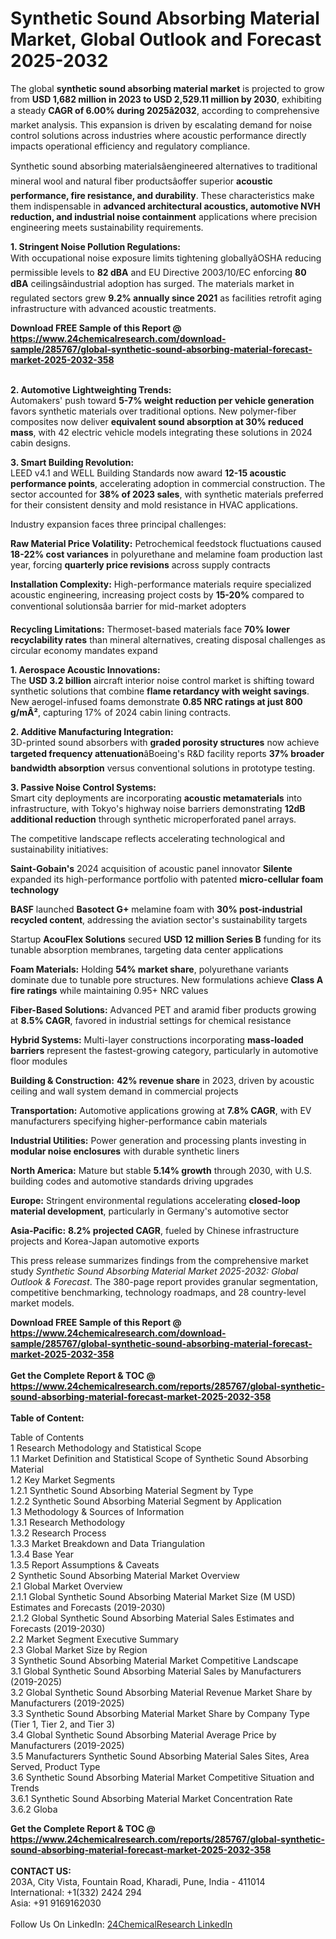 <h1>Synthetic Sound Absorbing Material Market, Global Outlook and Forecast 2025-2032</h1><p>The global <strong>synthetic sound absorbing material market</strong> is projected to grow from <strong>USD 1,682 million in 2023 to USD 2,529.11 million by 2030</strong>, exhibiting a steady <strong>CAGR of 6.00% during 2025â2032</strong>, according to comprehensive market analysis. This expansion is driven by escalating demand for noise control solutions across industries where acoustic performance directly impacts operational efficiency and regulatory compliance.</p><p>Synthetic sound absorbing materialsâengineered alternatives to traditional mineral wool and natural fiber productsâoffer superior <strong>acoustic performance, fire resistance, and durability</strong>. These characteristics make them indispensable in <strong>advanced architectural acoustics, automotive NVH reduction, and industrial noise containment</strong> applications where precision engineering meets sustainability requirements.</p><p><strong>1. Stringent Noise Pollution Regulations:</strong><br>
With occupational noise exposure limits tightening globallyâOSHA reducing permissible levels to <strong>82 dBA</strong> and EU Directive 2003/10/EC enforcing <strong>80 dBA</strong> ceilingsâindustrial adoption has surged. The materials market in regulated sectors grew <strong>9.2% annually since 2021</strong> as facilities retrofit aging infrastructure with advanced acoustic treatments.</p><div><b>Download FREE Sample of this Report @ 
            <a href="https://www.24chemicalresearch.com/download-sample/285767/global-synthetic-sound-absorbing-material-forecast-market-2025-2032-358">
            https://www.24chemicalresearch.com/download-sample/285767/global-synthetic-sound-absorbing-material-forecast-market-2025-2032-358</a></b></div><br><p><strong>2. Automotive Lightweighting Trends:</strong><br>
Automakers' push toward <strong>5-7% weight reduction per vehicle generation</strong> favors synthetic materials over traditional options. New polymer-fiber composites now deliver <strong>equivalent sound absorption at 30% reduced mass</strong>, with 42 electric vehicle models integrating these solutions in 2024 cabin designs.</p><p><strong>3. Smart Building Revolution:</strong><br>
LEED v4.1 and WELL Building Standards now award <strong>12-15 acoustic performance points</strong>, accelerating adoption in commercial construction. The sector accounted for <strong>38% of 2023 sales</strong>, with synthetic materials preferred for their consistent density and mold resistance in HVAC applications.</p><p>Industry expansion faces three principal challenges:</p><p><strong>Raw Material Price Volatility:</strong> Petrochemical feedstock fluctuations caused <strong>18-22% cost variances</strong> in polyurethane and melamine foam production last year, forcing <strong>quarterly price revisions</strong> across supply contracts</p><p><strong>Installation Complexity:</strong> High-performance materials require specialized acoustic engineering, increasing project costs by <strong>15-20%</strong> compared to conventional solutionsâa barrier for mid-market adopters</p><p><strong>Recycling Limitations:</strong> Thermoset-based materials face <strong>70% lower recyclability rates</strong> than mineral alternatives, creating disposal challenges as circular economy mandates expand</p><p><strong>1. Aerospace Acoustic Innovations:</strong><br>
The <strong>USD 3.2 billion</strong> aircraft interior noise control market is shifting toward synthetic solutions that combine <strong>flame retardancy with weight savings</strong>. New aerogel-infused foams demonstrate <strong>0.85 NRC ratings at just 800 g/mÂ²</strong>, capturing 17% of 2024 cabin lining contracts.</p><p><strong>2. Additive Manufacturing Integration:</strong><br>
3D-printed sound absorbers with <strong>graded porosity structures</strong> now achieve <strong>targeted frequency attenuation</strong>âBoeing's R&amp;D facility reports <strong>37% broader bandwidth absorption</strong> versus conventional solutions in prototype testing.</p><p><strong>3. Passive Noise Control Systems:</strong><br>
Smart city deployments are incorporating <strong>acoustic metamaterials</strong> into infrastructure, with Tokyo's highway noise barriers demonstrating <strong>12dB additional reduction</strong> through synthetic microperforated panel arrays.</p><p>The competitive landscape reflects accelerating technological and sustainability initiatives:</p><p><strong>Saint-Gobain's</strong> 2024 acquisition of acoustic panel innovator <strong>Silente</strong> expanded its high-performance portfolio with patented <strong>micro-cellular foam technology</strong></p><p><strong>BASF</strong> launched <strong>Basotect G+</strong> melamine foam with <strong>30% post-industrial recycled content</strong>, addressing the aviation sector's sustainability targets</p><p>Startup <strong>AcouFlex Solutions</strong> secured <strong>USD 12 million Series B</strong> funding for its tunable absorption membranes, targeting data center applications</p><p><strong>Foam Materials:</strong> Holding <strong>54% market share</strong>, polyurethane variants dominate due to tunable pore structures. New formulations achieve <strong>Class A fire ratings</strong> while maintaining 0.95+ NRC values</p><p><strong>Fiber-Based Solutions:</strong> Advanced PET and aramid fiber products growing at <strong>8.5% CAGR</strong>, favored in industrial settings for chemical resistance</p><p><strong>Hybrid Systems:</strong> Multi-layer constructions incorporating <strong>mass-loaded barriers</strong> represent the fastest-growing category, particularly in automotive floor modules</p><p><strong>Building &amp; Construction:</strong> <strong>42% revenue share</strong> in 2023, driven by acoustic ceiling and wall system demand in commercial projects</p><p><strong>Transportation:</strong> Automotive applications growing at <strong>7.8% CAGR</strong>, with EV manufacturers specifying higher-performance cabin materials</p><p><strong>Industrial Utilities:</strong> Power generation and processing plants investing in <strong>modular noise enclosures</strong> with durable synthetic liners</p><p><strong>North America:</strong> Mature but stable <strong>5.14% growth</strong> through 2030, with U.S. building codes and automotive standards driving upgrades</p><p><strong>Europe:</strong> Stringent environmental regulations accelerating <strong>closed-loop material development</strong>, particularly in Germany's automotive sector</p><p><strong>Asia-Pacific:</strong> <strong>8.2% projected CAGR</strong>, fueled by Chinese infrastructure projects and Korea-Japan automotive exports</p><p>This press release summarizes findings from the comprehensive market study <em>Synthetic Sound Absorbing Material Market 2025-2032: Global Outlook &amp; Forecast</em>. The 380-page report provides granular segmentation, competitive benchmarking, technology roadmaps, and 28 country-level market models.</p><div><b>Download FREE Sample of this Report @ 
            <a href="https://www.24chemicalresearch.com/download-sample/285767/global-synthetic-sound-absorbing-material-forecast-market-2025-2032-358">
            https://www.24chemicalresearch.com/download-sample/285767/global-synthetic-sound-absorbing-material-forecast-market-2025-2032-358</a></b></div><br><div><b>Get the Complete Report & TOC @ 
            <a href="https://www.24chemicalresearch.com/reports/285767/global-synthetic-sound-absorbing-material-forecast-market-2025-2032-358">
            https://www.24chemicalresearch.com/reports/285767/global-synthetic-sound-absorbing-material-forecast-market-2025-2032-358</a></b></div><br>
            <b>Table of Content:</b><p>Table of Contents<br />
1 Research Methodology and Statistical Scope<br />
1.1 Market Definition and Statistical Scope of Synthetic Sound Absorbing Material<br />
1.2 Key Market Segments<br />
1.2.1 Synthetic Sound Absorbing Material Segment by Type<br />
1.2.2 Synthetic Sound Absorbing Material Segment by Application<br />
1.3 Methodology & Sources of Information<br />
1.3.1 Research Methodology<br />
1.3.2 Research Process<br />
1.3.3 Market Breakdown and Data Triangulation<br />
1.3.4 Base Year<br />
1.3.5 Report Assumptions & Caveats<br />
2 Synthetic Sound Absorbing Material Market Overview<br />
2.1 Global Market Overview<br />
2.1.1 Global Synthetic Sound Absorbing Material Market Size (M USD) Estimates and Forecasts (2019-2030)<br />
2.1.2 Global Synthetic Sound Absorbing Material Sales Estimates and Forecasts (2019-2030)<br />
2.2 Market Segment Executive Summary<br />
2.3 Global Market Size by Region<br />
3 Synthetic Sound Absorbing Material Market Competitive Landscape<br />
3.1 Global Synthetic Sound Absorbing Material Sales by Manufacturers (2019-2025)<br />
3.2 Global Synthetic Sound Absorbing Material Revenue Market Share by Manufacturers (2019-2025)<br />
3.3 Synthetic Sound Absorbing Material Market Share by Company Type (Tier 1, Tier 2, and Tier 3)<br />
3.4 Global Synthetic Sound Absorbing Material Average Price by Manufacturers (2019-2025)<br />
3.5 Manufacturers Synthetic Sound Absorbing Material Sales Sites, Area Served, Product Type<br />
3.6 Synthetic Sound Absorbing Material Market Competitive Situation and Trends<br />
3.6.1 Synthetic Sound Absorbing Material Market Concentration Rate<br />
3.6.2 Globa</p><div><b>Get the Complete Report & TOC @ 
            <a href="https://www.24chemicalresearch.com/reports/285767/global-synthetic-sound-absorbing-material-forecast-market-2025-2032-358">
            https://www.24chemicalresearch.com/reports/285767/global-synthetic-sound-absorbing-material-forecast-market-2025-2032-358</a></b></div><br><b>CONTACT US:</b><br>
            203A, City Vista, Fountain Road, Kharadi, Pune, India - 411014<br>
            International: +1(332) 2424 294<br>
            Asia: +91 9169162030 <br><br>
            Follow Us On LinkedIn: <a href="https://www.linkedin.com/company/24chemicalresearch/">24ChemicalResearch LinkedIn</a>